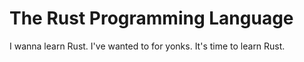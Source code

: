 # The Rust Programming Language

I wanna learn Rust. I've wanted to for yonks. It's time to learn Rust.
